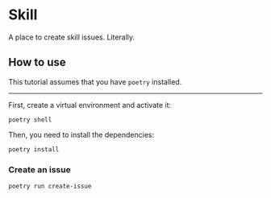 # Skill

A place to create skill issues. Literally.

## How to use

This tutorial assumes that you have `poetry` installed.

---

First, create a virtual environment and activate it:

```
poetry shell
```

Then, you need to install the dependencies:

```
poetry install
```

### Create an issue

```
poetry run create-issue
```
